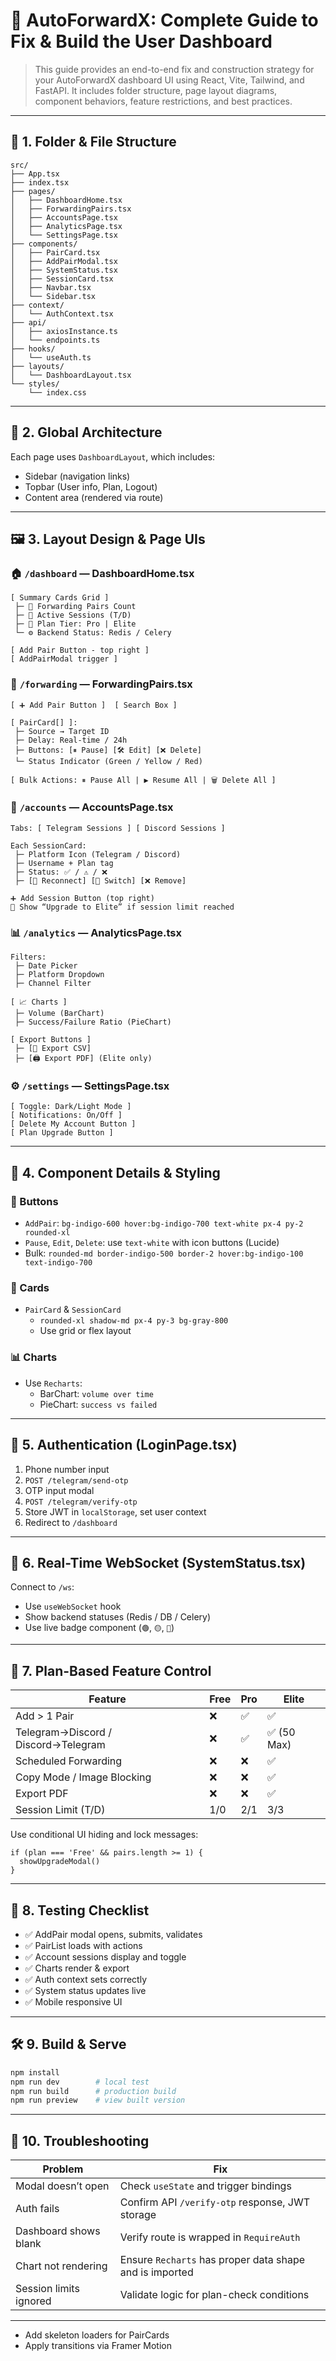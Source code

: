 # 🧰 AutoForwardX: Complete Guide to Fix & Build the User Dashboard

> This guide provides an end-to-end fix and construction strategy for your AutoForwardX dashboard UI using React, Vite, Tailwind, and FastAPI. It includes folder structure, page layout diagrams, component behaviors, feature restrictions, and best practices.

---

## 📁 1. Folder & File Structure

```
src/
├── App.tsx
├── index.tsx
├── pages/
│   ├── DashboardHome.tsx
│   ├── ForwardingPairs.tsx
│   ├── AccountsPage.tsx
│   ├── AnalyticsPage.tsx
│   └── SettingsPage.tsx
├── components/
│   ├── PairCard.tsx
│   ├── AddPairModal.tsx
│   ├── SystemStatus.tsx
│   ├── SessionCard.tsx
│   ├── Navbar.tsx
│   └── Sidebar.tsx
├── context/
│   └── AuthContext.tsx
├── api/
│   ├── axiosInstance.ts
│   └── endpoints.ts
├── hooks/
│   └── useAuth.ts
├── layouts/
│   └── DashboardLayout.tsx
└── styles/
    └── index.css
```

---

## 🧠 2. Global Architecture

Each page uses `DashboardLayout`, which includes:

- Sidebar (navigation links)
- Topbar (User info, Plan, Logout)
- Content area (rendered via route)

---

## 🖼 3. Layout Design & Page UIs

### 🏠 `/dashboard` — DashboardHome.tsx

```
[ Summary Cards Grid ]
 ├─ 🔁 Forwarding Pairs Count
 ├─ 👤 Active Sessions (T/D)
 ├─ 💎 Plan Tier: Pro | Elite
 └─ ⚙️ Backend Status: Redis / Celery

[ Add Pair Button - top right ]
[ AddPairModal trigger ]
```

### 🔁 `/forwarding` — ForwardingPairs.tsx

```
[ ➕ Add Pair Button ]  [ Search Box ]

[ PairCard[] ]:
 ├─ Source → Target ID
 ├─ Delay: Real-time / 24h
 ├─ Buttons: [⏸ Pause] [🛠 Edit] [❌ Delete]
 └─ Status Indicator (Green / Yellow / Red)

[ Bulk Actions: ⏸ Pause All | ▶ Resume All | 🗑 Delete All ]
```

### 👥 `/accounts` — AccountsPage.tsx

```
Tabs: [ Telegram Sessions ] [ Discord Sessions ]

Each SessionCard:
 ├─ Platform Icon (Telegram / Discord)
 ├─ Username + Plan tag
 ├─ Status: ✅ / ⚠️ / ❌
 ├─ [🔄 Reconnect] [🔁 Switch] [❌ Remove]

➕ Add Session Button (top right)
🚫 Show “Upgrade to Elite” if session limit reached
```

### 📊 `/analytics` — AnalyticsPage.tsx

```
Filters:
 ├─ Date Picker
 ├─ Platform Dropdown
 ├─ Channel Filter

[ 📈 Charts ]
 ├─ Volume (BarChart)
 ├─ Success/Failure Ratio (PieChart)

[ Export Buttons ]
 ├─ [📄 Export CSV]
 ├─ [🖨 Export PDF] (Elite only)
```

### ⚙️ `/settings` — SettingsPage.tsx

```
[ Toggle: Dark/Light Mode ]
[ Notifications: On/Off ]
[ Delete My Account Button ]
[ Plan Upgrade Button ]
```

---

## 🎨 4. Component Details & Styling

### 🔘 Buttons

- `AddPair`: `bg-indigo-600 hover:bg-indigo-700 text-white px-4 py-2 rounded-xl`
- `Pause`, `Edit`, `Delete`: use `text-white` with icon buttons (Lucide)
- Bulk: `rounded-md border-indigo-500 border-2 hover:bg-indigo-100 text-indigo-700`

### 🧱 Cards

- `PairCard` & `SessionCard`
  - `rounded-xl shadow-md px-4 py-3 bg-gray-800`
  - Use grid or flex layout

### 📊 Charts

- Use `Recharts`:
  - BarChart: `volume over time`
  - PieChart: `success vs failed`

---

## 🔐 5. Authentication (LoginPage.tsx)

1. Phone number input
2. `POST /telegram/send-otp`
3. OTP input modal
4. `POST /telegram/verify-otp`
5. Store JWT in `localStorage`, set user context
6. Redirect to `/dashboard`

---

## 🚀 6. Real-Time WebSocket (SystemStatus.tsx)

Connect to `/ws`:

- Use `useWebSocket` hook
- Show backend statuses (Redis / DB / Celery)
- Use live badge component (`🟢`, `🟡`, `🔴`)

---

## 🚫 7. Plan-Based Feature Control

| Feature                             | Free | Pro | Elite      |
| ----------------------------------- | ---- | --- | ---------- |
| Add > 1 Pair                        | ❌    | ✅   | ✅          |
| Telegram→Discord / Discord→Telegram | ❌    | ✅   | ✅ (50 Max) |
| Scheduled Forwarding                | ❌    | ❌   | ✅          |
| Copy Mode / Image Blocking          | ❌    | ❌   | ✅          |
| Export PDF                          | ❌    | ❌   | ✅          |
| Session Limit (T/D)                 | 1/0  | 2/1 | 3/3        |

Use conditional UI hiding and lock messages:

```tsx
if (plan === 'Free' && pairs.length >= 1) {
  showUpgradeModal()
}
```

---

## 🧪 8. Testing Checklist

- ✅ AddPair modal opens, submits, validates
- ✅ PairList loads with actions
- ✅ Account sessions display and toggle
- ✅ Charts render & export
- ✅ Auth context sets correctly
- ✅ System status updates live
- ✅ Mobile responsive UI

---

## 🛠 9. Build & Serve

```bash
npm install
npm run dev        # local test
npm run build      # production build
npm run preview    # view built version
```

---

## 📌 10. Troubleshooting

| Problem                | Fix                                                     |
| ---------------------- | ------------------------------------------------------- |
| Modal doesn’t open     | Check `useState` and trigger bindings                   |
| Auth fails             | Confirm API `/verify-otp` response, JWT storage         |
| Dashboard shows blank  | Verify route is wrapped in `RequireAuth`                |
| Chart not rendering    | Ensure `Recharts` has proper data shape and is imported |
| Session limits ignored | Validate logic for plan-check conditions                |

---

- Add skeleton loaders for PairCards
- Apply transitions via Framer Motion




